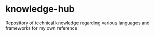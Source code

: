 # knowledge-hub
Repository of technical knowledge regarding various languages and frameworks for my own reference
